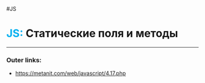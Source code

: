 #JS
# <font color="#00b0f0">JS:</font> Статические поля и методы
---
### Outer links:
- https://metanit.com/web/javascript/4.17.php
